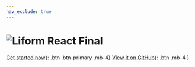```yaml
---
nav_exclude: true
---
```


# ![Liform React Final](https://ph-fritsche.github.io/liform-react-final/assets/liform-react-final.png)

[Get started now](//ph-fritsche.github.io/liform-react-final/getting-started){: .btn .btn-primary .mb-4}
[View it on GitHub](https://github.com/ph-fritsche/liform-react-final){: .btn .mb-4 }
